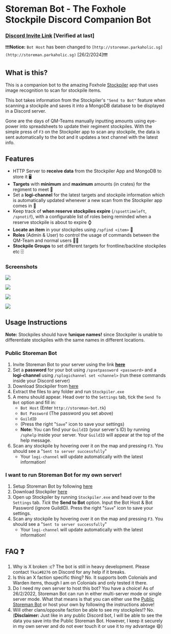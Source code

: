 # Storeman Bot - The Foxhole Stockpile Discord Companion Bot
### [Discord Invite Link](https://discord.com/oauth2/authorize?client_id=946968895170969620&permissions=2147617792&scope=bot%20applications.commands) [Verified at last]

❗❗❗**Notice:** `Bot Host` has been changed to `[http://storeman.parkaholic.sg](http://storeman.parkaholic.sg)` [26/2/2024]❗❗❗

## What is this?

This is a companion bot to the amazing Foxhole [Stockpiler](https://github.com/tehruttiger/Stockpiler/tree/master) app that uses image recognition to scan for stockpile items.

This bot takes information from the Stockpiler's `"Send to Bot"` feature when scanning a stockpile and saves it into a MongoDB database to be displayed in a Discord server.

Gone are the days of QM-Teams manually inputting amounts using eye-power into spreadsheets to update their regiment stockpiles. With the simple press of `F3` on the Stockpiler app to scan any stockpile, the data is sent automatically to the bot and it updates a text channel with the latest info.

## Features

- HTTP Server to **receive data** from the Stockpiler App and MongoDB to store it 🖥
- **Targets** with **minimum** and **maximum** amounts (in crates) for the regiment to meet 🎯
- Set a **logi-channel** for the latest targets and stockpile information which is automatically updated whenever a new scan from the Stockpiler app comes in 🚚
- Keep track of **when reserve stockpiles expire** (`/spsettimeleft`, `/spnotif`), with a configurable list of roles being reminded when a reserve stockpile is about to expire ⌚
- **Locate an item** in your stockpiles using `/spfind <item>` 🔎
- **Roles** (Admin & User) to control the usage of commands between the QM-Team and normal users 👨‍⚖️
- **Stockpile Groups** to set different targets for frontline/backline stockpiles etc 🗄️

### Screenshots

![](screenshots/1.png)

![](screenshots/2.png)

![](screenshots/3.png)

![](screenshots/4.png)

## Usage Instructions

**Note:** Stockpiles should have **!unique names!** since Stockpiler is unable to differentiate stockpiles with the same names in different locations.

### Public Storeman Bot
1. Invite Storeman Bot to your server using the link **[here](https://discord.com/oauth2/authorize?client_id=946968895170969620&permissions=2147617792&scope=bot%20applications.commands)**
2. Set a **password** for your bot using `/spsetpassword <password>` and a **logi-channel** using `/splogichannel set <channel>` (run these commands inside your Discord server)
3. Download Stockpiler from [here](https://github.com/tehruttiger/Stockpiler/releases)
4. Extract the files to any folder and run `Stockpiler.exe`
5. A menu should appear. Head over to the `Settings` tab, tick the `Send To Bot` option and fill in:
    - `Bot Host` (Enter `http://storeman-bot.tk`)
    - `Bot Password` (The password you set above)
    - `GuildID` 
    - (Press the right "`Save`" icon to save your settings)
    - **Note:** You can find your `GuildID` (your server's ID) by running `/sphelp` inside your server. Your `GuildID` will appear at the top of the help message.
6. Scan any stockpile by hovering over it on the map and pressing `F3`. You should see a "`Sent to server successfully`"
    - Your `logi-channel` will update automatically with the latest information!

### I want to run Storeman Bot for my own server!
1. Setup Storeman Bot by following [here](https://github.com/Tkaixiang/Storeman-Bot/wiki/Setting-up-an-instance-of-Storeman-Bot-for-your-own-server)
2. Download Stockpiler [here](https://github.com/tehruttiger/Stockpiler/releases) 
3. Open up Stockpiler by running `Stockpiler.exe` and head over to the `Settings` tab. _Tick_ the **Send to Bot** option. Input the Bot Host & Bot Password (ignore GuildID). Press the right "`Save`" icon to save your settings.
4. Scan any stockpile by hovering over it on the map and pressing `F3`. You should see a "`Sent to server successfully`"
    - Your `logi-channel` will update automatically with the latest information!

## FAQ ❓

1. Why is X broken :c?
   The bot is still in heavy development. Please contact `Tkai#8276` on Discord for any help if it breaks.
2. Is this an X faction specific thing?
   No. It supports both Colonials and Warden items, though I am on Colonials and only tested it there.
3. Do I need my own server to host this bot?
   You have a choice! As of 26/2/2022, Storeman Bot can run in either multi-server mode or single server mode. What that means is that you can either use the [Public Storeman Bot](https://discord.com/oauth2/authorize?client_id=946968895170969620&permissions=2147617792&scope=bot%20applications.commands) or host your own by following the instructions above!
4. Will other clans/opposite faction be able to see my stockpiles!? No. (**Disclaimer:** Just like in any public Discord bot, I will be able to see the data you save into the Public Storeman Bot. However, I keep it securely in my own server and do not ever touch it or use it to my advantage 😄)
